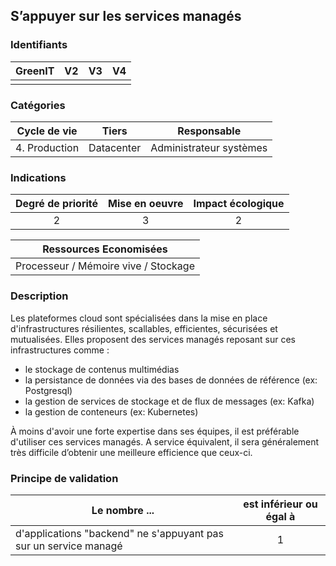 ## S’appuyer sur les services managés

### Identifiants

| GreenIT | V2  | V3  | V4  |
|:-------:|:---:|:---:|:---:|
|         |     |     |     |

### Catégories

| Cycle de vie  |   Tiers    |       Responsable       |
|:-------------:|:----------:|:-----------------------:|
| 4. Production | Datacenter | Administrateur systèmes |

### Indications

| Degré de priorité | Mise en oeuvre | Impact écologique |
|:-----------------:|:--------------:|:-----------------:|
|         2         |       3        |         2         |

|        Ressources Economisées        |
|:------------------------------------:|
| Processeur / Mémoire vive / Stockage |

### Description

Les plateformes cloud sont spécialisées dans la mise en place d'infrastructures résilientes, scallables, efficientes, sécurisées et mutualisées.
Elles proposent des services managés reposant sur ces infrastructures comme :

- le stockage de contenus multimédias
- la persistance de données via des bases de données de référence (ex: Postgresql)
- la gestion de services de stockage et de flux de messages (ex: Kafka)
- la gestion de conteneurs (ex: Kubernetes)

À moins d'avoir une forte expertise dans ses équipes, il est préférable d'utiliser ces services managés.
A service équivalent, il sera généralement très difficile d’obtenir une meilleure efficience que ceux-ci.

### Principe de validation

| Le nombre ...                                                    | est inférieur ou égal à |
|------------------------------------------------------------------|:-----------------------:|
| d'applications "backend" ne s'appuyant pas sur un service managé |            1            |
